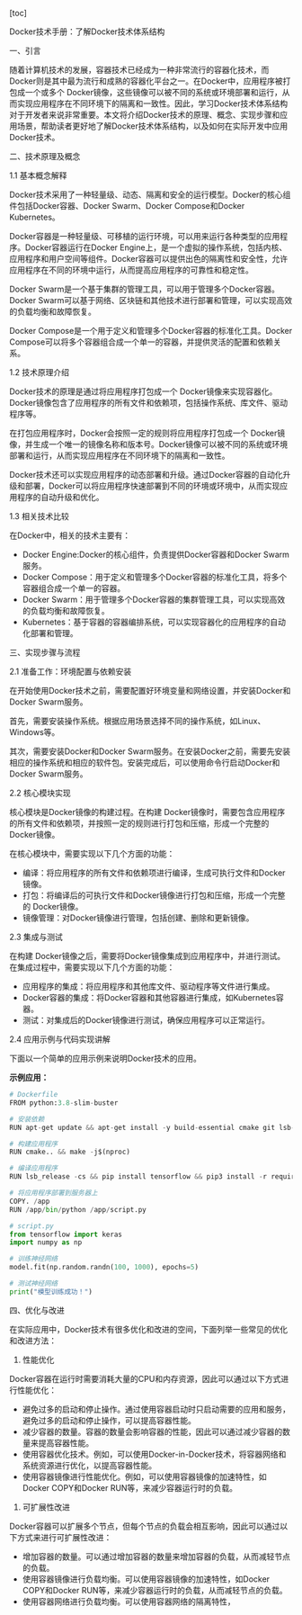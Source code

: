 
[toc]                    
                
                
Docker技术手册：了解Docker技术体系结构

一、引言

随着计算机技术的发展，容器技术已经成为一种非常流行的容器化技术，而Docker则是其中最为流行和成熟的容器化平台之一。在Docker中，应用程序被打包成一个或多个 Docker镜像，这些镜像可以被不同的系统或环境部署和运行，从而实现应用程序在不同环境下的隔离和一致性。因此，学习Docker技术体系结构对于开发者来说非常重要。本文将介绍Docker技术的原理、概念、实现步骤和应用场景，帮助读者更好地了解Docker技术体系结构，以及如何在实际开发中应用Docker技术。

二、技术原理及概念

1.1 基本概念解释

Docker技术采用了一种轻量级、动态、隔离和安全的运行模型。Docker的核心组件包括Docker容器、Docker Swarm、Docker Compose和Docker Kubernetes。

Docker容器是一种轻量级、可移植的运行环境，可以用来运行各种类型的应用程序。Docker容器运行在Docker Engine上，是一个虚拟的操作系统，包括内核、应用程序和用户空间等组件。Docker容器可以提供出色的隔离性和安全性，允许应用程序在不同的环境中运行，从而提高应用程序的可靠性和稳定性。

Docker Swarm是一个基于集群的管理工具，可以用于管理多个Docker容器。Docker Swarm可以基于网络、区块链和其他技术进行部署和管理，可以实现高效的负载均衡和故障恢复。

Docker Compose是一个用于定义和管理多个Docker容器的标准化工具。Docker Compose可以将多个容器组合成一个单一的容器，并提供灵活的配置和依赖关系。

1.2 技术原理介绍

Docker技术的原理是通过将应用程序打包成一个 Docker镜像来实现容器化。Docker镜像包含了应用程序的所有文件和依赖项，包括操作系统、库文件、驱动程序等。

在打包应用程序时，Docker会按照一定的规则将应用程序打包成一个 Docker镜像，并生成一个唯一的镜像名称和版本号。Docker镜像可以被不同的系统或环境部署和运行，从而实现应用程序在不同环境下的隔离和一致性。

Docker技术还可以实现应用程序的动态部署和升级。通过Docker容器的自动化升级和部署，Docker可以将应用程序快速部署到不同的环境或环境中，从而实现应用程序的自动升级和优化。

1.3 相关技术比较

在Docker中，相关的技术主要有：

* Docker Engine:Docker的核心组件，负责提供Docker容器和Docker Swarm服务。
* Docker Compose：用于定义和管理多个Docker容器的标准化工具，将多个容器组合成一个单一的容器。
* Docker Swarm：用于管理多个Docker容器的集群管理工具，可以实现高效的负载均衡和故障恢复。
* Kubernetes：基于容器的容器编排系统，可以实现容器化的应用程序的自动化部署和管理。

三、实现步骤与流程

2.1 准备工作：环境配置与依赖安装

在开始使用Docker技术之前，需要配置好环境变量和网络设置，并安装Docker和Docker Swarm服务。

首先，需要安装操作系统。根据应用场景选择不同的操作系统，如Linux、Windows等。

其次，需要安装Docker和Docker Swarm服务。在安装Docker之前，需要先安装相应的操作系统和相应的软件包。安装完成后，可以使用命令行启动Docker和Docker Swarm服务。

2.2 核心模块实现

核心模块是Docker镜像的构建过程。在构建 Docker镜像时，需要包含应用程序的所有文件和依赖项，并按照一定的规则进行打包和压缩，形成一个完整的 Docker镜像。

在核心模块中，需要实现以下几个方面的功能：

* 编译：将应用程序的所有文件和依赖项进行编译，生成可执行文件和Docker镜像。
* 打包：将编译后的可执行文件和Docker镜像进行打包和压缩，形成一个完整的 Docker镜像。
* 镜像管理：对Docker镜像进行管理，包括创建、删除和更新镜像。

2.3 集成与测试

在构建 Docker镜像之后，需要将Docker镜像集成到应用程序中，并进行测试。在集成过程中，需要实现以下几个方面的功能：

* 应用程序的集成：将应用程序和其他库文件、驱动程序等文件进行集成。
* Docker容器的集成：将Docker容器和其他容器进行集成，如Kubernetes容器。
* 测试：对集成后的Docker镜像进行测试，确保应用程序可以正常运行。

2.4 应用示例与代码实现讲解

下面以一个简单的应用示例来说明Docker技术的应用。

**示例应用：**

```python
# Dockerfile
FROM python:3.8-slim-buster

# 安装依赖
RUN apt-get update && apt-get install -y build-essential cmake git lsb-release

# 构建应用程序
RUN cmake.. && make -j$(nproc)

# 编译应用程序
RUN lsb_release -cs && pip install tensorflow && pip3 install -r requirements.txt

# 将应用程序部署到服务器上
COPY. /app
RUN /app/bin/python /app/script.py
```


```python
# script.py
from tensorflow import keras
import numpy as np

# 训练神经网络
model.fit(np.random.randn(100, 1000), epochs=5)
```

```python
# 测试神经网络
print("模型训练成功！")
```


四、优化与改进

在实际应用中，Docker技术有很多优化和改进的空间，下面列举一些常见的优化和改进方法：

1. 性能优化

Docker容器在运行时需要消耗大量的CPU和内存资源，因此可以通过以下方式进行性能优化：

* 避免过多的启动和停止操作。通过使用容器启动时只启动需要的应用和服务，避免过多的启动和停止操作，可以提高容器性能。
* 减少容器的数量。容器的数量会影响容器的性能，因此可以通过减少容器的数量来提高容器性能。
* 使用容器优化技术。例如，可以使用Docker-in-Docker技术，将容器网络和系统资源进行优化，以提高容器性能。
* 使用容器镜像进行性能优化。例如，可以使用容器镜像的加速特性，如Docker COPY和Docker RUN等，来减少容器运行时的负载。
1. 可扩展性改进

Docker容器可以扩展多个节点，但每个节点的负载会相互影响，因此可以通过以下方式来进行可扩展性改进：

* 增加容器的数量。可以通过增加容器的数量来增加容器的负载，从而减轻节点的负载。
* 使用容器镜像进行负载均衡。可以使用容器镜像的加速特性，如Docker COPY和Docker RUN等，来减少容器运行时的负载，从而减轻节点的负载。
* 使用容器网络进行负载均衡。可以使用容器网络的隔离特性，


